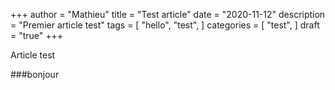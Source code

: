 +++
author = "Mathieu"
title = "Test article"
date = "2020-11-12"
description = "Premier article test"
tags = [
    "hello",
    "test",
]
categories = [
    "test",
]
draft = "true"
+++


Article test 


###bonjour
